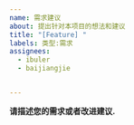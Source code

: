 ```yaml
---
name: 需求建议
about: 提出针对本项目的想法和建议
title: "[Feature] "
labels: 类型:需求
assignees: 
  - ibuler
  - baijiangjie


---
```


**请描述您的需求或者改进建议.**
